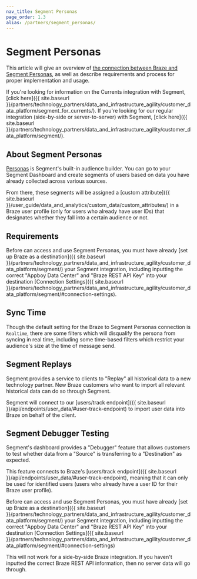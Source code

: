 ```yaml
---
nav_title: Segment Personas
page_order: 1.3
alias: /partners/segment_personas/
---
```


# Segment Personas

This article will give an overview of [the connection between Braze and Segment Personas](https://segment.com/docs/destinations/braze/#personas), as well as describe requirements and process for proper implementation and usage.

If you're looking for information on the Currents integration with Segment, [click here]({{ site.baseurl }}/partners/technology_partners/data_and_infrastructure_agility/customer_data_platform/segment_for_currents/). If you're looking for our regular integration (side-by-side or server-to-server) with Segment, [click here]({{ site.baseurl }}/partners/technology_partners/data_and_infrastructure_agility/customer_data_platform/segment/).

## About Segment Personas

[Personas](https://segment.com/docs/personas/) is Segment's built-in audience builder. You can go to your Segment Dashboard and create segments of users based on data you have already collected across various sources.

From there, these segments will be assigned a [custom attribute]({{ site.baseurl }}/user_guide/data_and_analytics/custom_data/custom_attributes/) in a Braze user profile (only for users who already have user IDs) that designates whether they fall into a certain audience or not.

## Requirements

Before can access and use Segment Personas, you must have already [set up Braze as a destination]({{ site.baseurl }}/partners/technology_partners/data_and_infrastructure_agility/customer_data_platform/segment/) your Segment integration, including inputting the correct "Appboy Data Center" and "Braze REST API Key" into your destination [Connection Settings]({{ site.baseurl }}/partners/technology_partners/data_and_infrastructure_agility/customer_data_platform/segment/#connection-settings).

## Sync Time

Though the default setting for the Braze to Segment Personas connection is `Realtime`, there are some filters which will disqualify the persona from syncing in real time, including some time-based filters which restrict your audience's size at the time of message send.

## Segment Replays

Segment provides a service to clients to "Replay" all historical data to a new technology partner. New Braze customers who want to import all relevant historical data can do so through Segment.

Segment will connect to our [users/track endpoint]({{ site.baseurl }}/api/endpoints/user_data/#user-track-endpoint) to import user data into Braze on behalf of the client.

## Segment Debugger Testing

Segment's dashboard provides a "Debugger" feature that allows customers to test whether data from a "Source" is transferring to a "Destination" as expected.

This feature connects to Braze's [users/track endpoint]({{ site.baseurl }}/api/endpoints/user_data/#user-track-endpoint), meaning that it can only be used for identified users (users who already have a user ID for their Braze user profile).

Before can access and use Segment Personas, you must have already [set up Braze as a destination]({{ site.baseurl }}/partners/technology_partners/data_and_infrastructure_agility/customer_data_platform/segment/) your Segment integration, including inputting the correct "Appboy Data Center" and "Braze REST API Key" into your destination [Connection Settings]({{ site.baseurl }}/partners/technology_partners/data_and_infrastructure_agility/customer_data_platform/segment/#connection-settings)


This will not work for a side-by-side Braze integration. If you haven't inputted the correct Braze REST API information, then no server data will go through.
